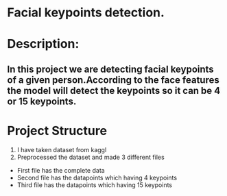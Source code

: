 # Facial keypoints detection.


# Description:

## In this project we are detecting facial keypoints of  a given person.According to the face features the model will detect the keypoints so it can be 4 or 15 keypoints.


# Project Structure

1. I have taken dataset from kaggl
2. Preprocessed the dataset and made 3 different files
  - First file has the complete data 
  - Second file has the datapoints which having 4 keypoints
  - Third file has the datapoints which having 15 keypoints
